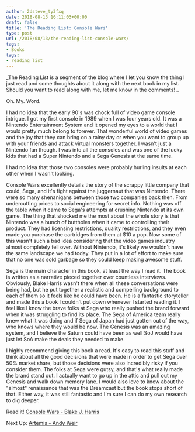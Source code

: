 ```yaml
---
author: 2dsteve_ty3fxq
date: 2018-08-13 16:11:03+00:00
draft: false
title: 'The Reading List: Console Wars'
type: post
url: /2018/08/13/the-reading-list-console-wars/
tags:
- Books
tags:
- reading list
---
```


_The Reading List is a segment of the blog where I let you know the thing I just read and some thoughts about it along with the next book in my list. Should you want to read along with me, let me know in the comments! _

Oh. My. Word.

I had no idea that the early 90's was chock full of video game console intrigue. I got my first console in 1989 when I was four years old. It was a Nintendo Entertainment System and it opened my eyes to a world that I would pretty much belong to forever. That wonderful world of video games and the joy that they can bring on a rainy day or when you want to group up with your friends and attack virtual monsters together. I wasn't just a Nintendo fan though. I was into all the consoles and was one of the lucky kids that had a Super Nintendo and a Sega Genesis at the same time.

I had no idea that those two consoles were probably hurling insults at each other when I wasn't looking.

Console Wars excellently details the story of the scrappy little company that could, Sega, and it's fight against the juggernaut that was Nintendo. There were so many shenanigans between those two companies back then. From undercutting prices to social engineering for secret info. Nothing was off the table when it came to Sega's attempts at crushing Nintendo at its own game. The thing that shocked me the most about the whole story is that Nintendo was a bunch of buttholes when it came to controlling their product. They had licensing restrictions, quality restrictions, and they even made you purchase the cartridges from them at $10 a pop. Now some of this wasn't such a bad idea considering that the video games industry almost completely fell over. Without Nintendo, it's likely we wouldn't have the same landscape we had today. They put in a lot of effort to make sure that no one was sold garbage so they could keep making awesome stuff.

Sega is the main character in this book, at least the way I read it. The book is written as a narrative pieced together over countless interviews. Obviously, Blake Harris wasn't there when all these conversations were being had, but he put together a realistic and compelling background to each of them so it feels like he could have been. He is a fantastic storyteller and made this a book I couldn't put down whenever I started reading it. I feel like I know the brave folks at Sega who really pushed the brand forward when it was struggling to find its place. The Sega of America team really knew what it was doing and if Sega of Japan had just gotten out of the way, who knows where they would be now. The Genesis was an amazing system, and I believe the Saturn could have been as well SoJ would have just let SoA make the deals they needed to make.

I highly recommend giving this book a read. It's easy to read this stuff and think about all the good decisions that were made in order to get Sega over 50% market share, but those decisions were also incredibly risky if you consider them. The folks at Sega were gutsy, and that's what really made the brand stand out. I actually want to go up in the attic and pull out my Genesis and walk down memory lane. I would also love to know about the "almost" renaissance that was the Dreamcast but the book stops short of that. Either way, it was still fantastic and I'm sure I can do my own research to dig deeper.

Read it!
[Console Wars - Blake J. Harris](http://a.co/fcUv69x)

Next Up: [Artemis - Andy Weir](http://a.co/hDGwNS7)
